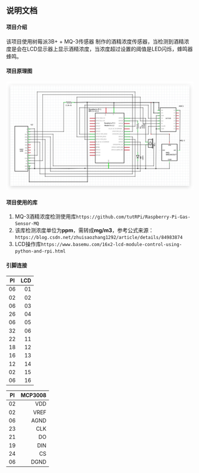 ## 说明文档
#### 项目介绍     
该项目使用树莓派3B+ + MQ-3传感器 制作的酒精浓度传感器，当检测到酒精浓度是会在LCD显示器上显示酒精浓度，当浓度超过设置的阈值是LED闪烁，蜂鸣器蜂鸣。

#### 项目原理图
![avatar](原理图.jpg)

#### 项目使用的库
1. MQ-3酒精浓度检测使用库```https://github.com/tutRPi/Raspberry-Pi-Gas-Sensor-MQ```
2. 该库检测浓度单位为**ppm**，需转成**mg/m3**，参考公式来源：```https://blog.csdn.net/zhuisaozhang1292/article/details/84983874```
3. LCD操作库```https://www.basemu.com/16x2-lcd-module-control-using-python-and-rpi.html```

#### 引脚连接
|   PI    |   LCD   | 
|  -----  |   ---:  |
|    06   |    01   |
|    02   |    02   |
|    06   |    03   |
|    26   |    04   |
|    06   |    05   |
|    32   |    06   |
|    22   |    11   |
|    18   |    12   |
|    16   |    13   |
|    12   |    14   |
|    02   |    15   |
|    06   |    16   |

|   PI    | MCP3008 | 
|  -----  |   ---:  |
|    02   |    VDD  |
|    02   |    VREF |
|    06   |    AGND |
|    23   |    CLK  |
|    21   |    DO   |
|    19   |    DIN  |
|    24   |    CS   |
|    06   |    DGND |

